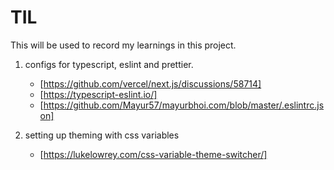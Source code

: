 # TIL

This will be used to record my learnings in this project.

1. configs for typescript, eslint and prettier.

   - [https://github.com/vercel/next.js/discussions/58714]
   - [https://typescript-eslint.io/]
   - [https://github.com/Mayur57/mayurbhoi.com/blob/master/.eslintrc.json]

2. setting up theming with css variables
   - [https://lukelowrey.com/css-variable-theme-switcher/]
